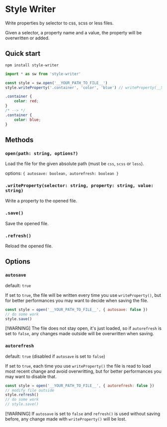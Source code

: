 # Style Writer

Write properties by selector to css, scss or less files.

Given a selector, a property name and a value, the property will be overwritten or added.


## Quick start

```
npm install style-writer
```
```js
import * as sw from 'style-writer'

const style = sw.open('__YOUR_PATH_TO_FILE__')
style.writeProperty('.container', 'color', 'blue') // writeProperty(__SELECTOR__, __PROPERTY_NAME__, __VALUE__)
```

```css
.container {
    color: red;
}
/* --> */
.container {
    color: blue;
}
```


## Methods

### `open(path: string, options?)`

Load the file for the given absolute path (must be `css`, `scss` or `less`).

options: `{ autosave: boolean, autorefresh: boolean }`

### `.writeProperty(selector: string, property: string, value: string)`

Write a property to the opened file.

### `.save()`

Save the opened file.

### `.refresh()`

Reload the opened file.



## Options

### `autosave`

default: `true`

If set to `true`, the file will be written every time you use `writeProperty()`, but for better performances you may want to decide when saving the file.

```js
const style = open('__YOUR_PATH_TO_FILE__', { autosave: false })
// do some work
style.save()
```
[!WARNING]
The file does not stay open, it's just loaded, so if `autorefresh` is set to `false`, any changes made outside will be overwritten when saving.

### `autorefresh`

default: `true`
(disabled if `autosave` is set to `false`)

If set to `true`, each time you use `writeProperty()` the file is read to load most recent change and avoid overwritting, but for better performances you may want to disable that.

```js
const style = open('__YOUR_PATH_TO_FILE__', { autorefresh: false })
// modify file outside
style.refresh()
// do some work
// style.save()
```

[!WARNING]
If `autosave` is set to `false` and `refresh()` is used without saving before, any change made with `writeProperty()` will be lost.